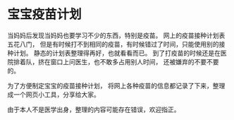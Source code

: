 # 宝宝疫苗计划

当妈妈后发现当妈妈也要学习不少的东西，特别是疫苗。
网上的疫苗接种计划表五花八门，
但是有时候打不到相同的疫苗，有时候错过了时间，只能使用别的接种计划。
静态的计划表整理得再好，也就看看而已。
到了打疫苗的时候还是在医院排着队，挤在窗口上问医生，也不敢多占用别人时间，
还被嫌弃的不要不要的。


为了方便制定宝宝的疫苗接种计划，
将网上各种疫苗的信息都记录了下来，整理成一个网页小工具，分享给大家。

由于本人不是医学出身，整理的内容可能存在错误，欢迎指正。

